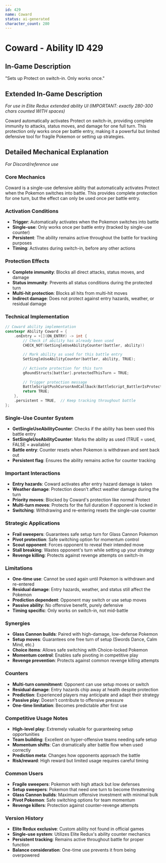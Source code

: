 ```yaml
---
id: 429
name: Coward
status: ai-generated
character_count: 280
---
```


# Coward - Ability ID 429

## In-Game Description
"Sets up Protect on switch-in. Only works once."

## Extended In-Game Description
*For use in Elite Redux extended ability UI (IMPORTANT: exactly 280-300 chars counted WITH spaces)*

Coward automatically activates Protect on switch-in, providing complete immunity to attacks, status moves, and damage for one full turn. This protection only works once per battle entry, making it a powerful but limited defensive tool for fragile Pokemon or setting up strategies.

## Detailed Mechanical Explanation
*For Discord/reference use*

### Core Mechanics
Coward is a single-use defensive ability that automatically activates Protect when the Pokemon switches into battle. This provides complete protection for one turn, but the effect can only be used once per battle entry.

### Activation Conditions
- **Trigger**: Automatically activates when the Pokemon switches into battle
- **Single-use**: Only works once per battle entry (tracked by single-use counter)
- **Persistent**: The ability remains active throughout the battle for tracking purposes
- **Timing**: Activates during switch-in, before any other actions

### Protection Effects
- **Complete immunity**: Blocks all direct attacks, status moves, and damage
- **Status immunity**: Prevents all status conditions during the protected turn
- **Multi-hit protection**: Blocks all hits from multi-hit moves
- **Indirect damage**: Does not protect against entry hazards, weather, or residual damage

### Technical Implementation
```c
// Coward ability implementation
constexpr Ability Coward = {
    .onEntry = +[](ON_ENTRY) -> int {
        // Check if ability has already been used
        CHECK_NOT(GetSingleUseAbilityCounter(battler, ability))
        
        // Mark ability as used for this battle entry
        SetSingleUseAbilityCounter(battler, ability, TRUE);
        
        // Activate protection for this turn
        gRoundStructs[battler].protectedThisTurn = TRUE;
        
        // Trigger protection message
        BattleScriptPushCursorAndCallback(BattleScript_BattlerIsProtectedForThisTurn);
        return TRUE;
    },
    .persistent = TRUE,  // Keep tracking throughout battle
};
```

### Single-Use Counter System
- **GetSingleUseAbilityCounter**: Checks if the ability has been used this battle entry
- **SetSingleUseAbilityCounter**: Marks the ability as used (TRUE = used, FALSE = available)
- **Battle entry**: Counter resets when Pokemon is withdrawn and sent back out
- **Persistent flag**: Ensures the ability remains active for counter tracking

### Important Interactions
- **Entry hazards**: Coward activates after entry hazard damage is taken
- **Weather damage**: Protection doesn't affect weather damage during the turn
- **Priority moves**: Blocked by Coward's protection like normal Protect
- **Multi-turn moves**: Protects for the full duration if opponent is locked in
- **Switching**: Withdrawing and re-entering resets the single-use counter

### Strategic Applications
- **Frail sweepers**: Guarantees safe setup turn for Glass Cannon Pokemon
- **Pivot protection**: Safe switching option for momentum control
- **Scout opponent**: Forces opponent to reveal their intended move
- **Stall breaking**: Wastes opponent's turn while setting up your strategy
- **Revenge killing**: Protects against revenge attempts on switch-in

### Limitations
- **One-time use**: Cannot be used again until Pokemon is withdrawn and re-entered
- **Residual damage**: Entry hazards, weather, and status still affect the Pokemon
- **Prediction dependent**: Opponent may switch or use setup moves
- **Passive ability**: No offensive benefit, purely defensive
- **Timing specific**: Only works on switch-in, not mid-battle

### Synergies
- **Glass Cannon builds**: Paired with high-damage, low-defense Pokemon
- **Setup moves**: Guarantees one free turn of setup (Swords Dance, Calm Mind, etc.)
- **Choice items**: Allows safe switching with Choice-locked Pokemon
- **Momentum control**: Enables safe pivoting in competitive play
- **Revenge prevention**: Protects against common revenge killing attempts

### Counters
- **Multi-turn commitment**: Opponent can use setup moves or switch
- **Residual damage**: Entry hazards chip away at health despite protection
- **Prediction**: Experienced players may anticipate and adapt their strategy
- **Passive play**: Doesn't contribute to offensive pressure
- **One-time limitation**: Becomes predictable after first use

### Competitive Usage Notes
- **High-level play**: Extremely valuable for guaranteeing setup opportunities
- **Team building**: Excellent on hyper-offensive teams needing safe setup
- **Momentum shifts**: Can dramatically alter battle flow when used correctly
- **Prediction meta**: Changes how opponents approach the battle
- **Risk/reward**: High reward but limited usage requires careful timing

### Common Users
- **Fragile sweepers**: Pokemon with high attack but low defenses
- **Setup sweepers**: Pokemon that need one turn to become threatening
- **Glass Cannon builds**: Maximum offensive investment with minimal bulk
- **Pivot Pokemon**: Safe switching options for team momentum
- **Revenge killers**: Protection against counter-revenge attempts

### Version History
- **Elite Redux exclusive**: Custom ability not found in official games
- **Single-use system**: Utilizes Elite Redux's ability counter mechanics
- **Persistent tracking**: Remains active throughout battle for proper function
- **Balance consideration**: One-time use prevents it from being overpowered